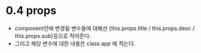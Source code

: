 # 0.4 props



* component안에 변경될 변수들에 대해선 {this.props.title / this.props.desc / this.props.sub}등으로 적어준다.
* 그리고 해당 변수에 대한 내용은 class app 에 적는다. 



